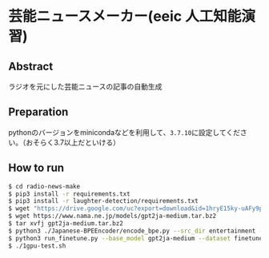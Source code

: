 # 芸能ニュースメーカー(eeic 人工知能演習)

## Abstract
ラジオを元にした芸能ニュースの記事の自動生成

## Preparation
pythonのバージョンをminicondaなどを利用して、`3.7.10`に設定してください。（おそらく3.7以上だといける）

## How to run
```bash
$ cd radio-news-make
$ pip3 install -r requirements.txt
$ pip3 install -r laughter-detection/requirements.txt
$ wget "https://drive.google.com/uc?export=download&id=1hryE15ky-uAFy9pFPXix5d5epJ23HUzR" -O ./laughter-detection/suda_komatsu.wav
$ wget https://www.nama.ne.jp/models/gpt2ja-medium.tar.bz2
$ tar xvfj gpt2ja-medium.tar.bz2
$ python3 ./Japanese-BPEEncoder/encode_bpe.py --src_dir entertainment --dst_file finetune
$ python3 run_finetune.py --base_model gpt2ja-medium --dataset finetune.npz --run_name gpt2ja-finetune_run1
$ ./1gpu-test.sh
```

